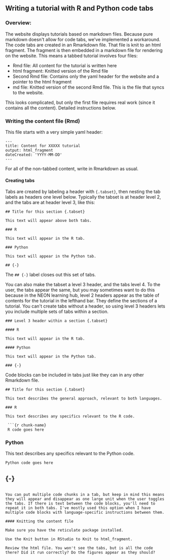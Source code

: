 ## Writing a tutorial with R and Python code tabs

### Overview:

The website displays tutorials based on markdown files. Because pure markdown doesn't allow for code tabs, we've implemented a workaround. The code tabs are created in an Rmarkdown file. That file is knit to an html fragment. The fragment is then embedded in a markdown file for rendering on the website. This means a tabbed tutorial involves four files:

* Rmd file: All content for the tutorial is written here
* html fragment: Knitted version of the Rmd file
* Second Rmd file: Contains only the yaml header for the website and a pointer to the html fragment
* md file: Knitted version of the second Rmd file. This is the file that syncs to the website.

This looks complicated, but only the first file requires real work (since it contains all the content). Detailed instructions below.

### Writing the content file (Rmd)

This file starts with a very simple yaml header:

```
---
title: Content for XXXXX tutorial
output: html_fragment
dateCreated: 'YYYY-MM-DD'
---
```

For all of the non-tabbed content, write in Rmarkdown as usual.

#### Creating tabs

Tabs are created by labeling a header with `{.tabset}`, then nesting the tab labels as headers one level below. Typically the tabset is at header level 2, and the tabs are at header level 3, like this:

```
## Title for this section {.tabset}

This text will appear above both tabs.

### R

This text will appear in the R tab.

### Python

This text will appear in the Python tab.

## {-}
```

The `## {-}` label closes out this set of tabs.

You can also make the tabset a level 3 header, and the tabs level 4. To the user, the tabs appear the same, but you may sometimes want to do this because in the NEON learning hub, level 2 headers appear as the table of contents for the tutorial in the lefthand bar. They define the sections of a tutorial. You can't create tabs without a header, so using level 3 headers lets you include multiple sets of tabs within a section.

```
### Level 3 header within a section {.tabset}

#### R

This text will appear in the R tab.

#### Python

This text will appear in the Python tab.

### {-}
```

Code blocks can be included in tabs just like they can in any other Rmarkdown file.

```
## Title for this section {.tabset}

This text describes the general approach, relevant to both languages.

### R

This text describes any specifics relevant to the R code.

 ```{r chunk-name}
 R code goes here
 ```

### Python

This text describes any specifics relevant to the Python code.

 ```{python p-chunk-name}
 Python code goes here
 ```

## {-}
```

You can put multiple code chunks in a tab, but keep in mind this means they will appear and disappear as one large unit when the user toggles the tabs. If there is text between the code blocks, you'll need to repeat it in both tabs. I've mostly used this option when I have multiple code blocks with language-specific instructions between them.

#### Knitting the content file

Make sure you have the reticulate package installed.

Use the Knit button in RStudio to Knit to html_fragment.

Review the html file. You won't see the tabs, but is all the code there? Did it run correctly? Do the figures appear as they should?

